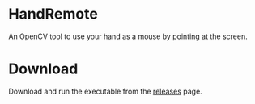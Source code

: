 # HandRemote
An OpenCV tool to use your hand as a mouse by pointing at the screen.

# Download
Download and run the executable from the [releases](https://github.com/rohan-shettyy/HandRemote/releases) page.
